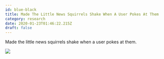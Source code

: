 ```yaml
---
id: blue-black
title: Made The Little News Squirrels Shake When A User Pokes At Them
category: research
date: 2020-01-23T01:46:22.215Z
draft: false
---
```


Made the little news squirrels shake when a user pokes at them.

![](icons/squirrel.svg)